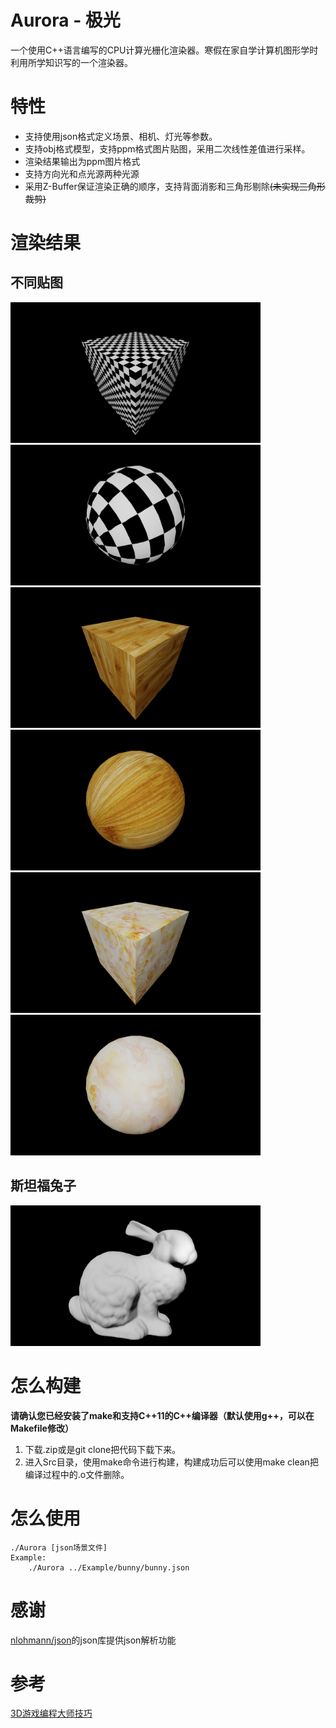 # Aurora - 极光

一个使用C++语言编写的CPU计算光栅化渲染器。寒假在家自学计算机图形学时利用所学知识写的一个渲染器。

# 特性

* 支持使用json格式定义场景、相机、灯光等参数。
* 支持obj格式模型，支持ppm格式图片贴图，采用二次线性差值进行采样。
* 渲染结果输出为ppm图片格式
* 支持方向光和点光源两种光源
* 采用Z-Buffer保证渲染正确的顺序，支持背面消影和三角形剔除~~(未实现三角形裁剪)~~

# 渲染结果

## 不同贴图

<a target="_blank" rel="noopener noreferrer" href="https://github.com/shuaitq/Aurora/blob/master/Image/chess_cube.png"><img src="https://github.com/shuaitq/Aurora/blob/master/Image/chess_cube.png" width="400pt" height="225pt"></a>
<a target="_blank" rel="noopener noreferrer" href="https://github.com/shuaitq/Aurora/blob/master/Image/chess_sphere.png"><img src="https://github.com/shuaitq/Aurora/blob/master/Image/chess_sphere.png" width="400pt" height="225pt"></a>
<a target="_blank" rel="noopener noreferrer" href="https://github.com/shuaitq/Aurora/blob/master/Image/wood_cube.png"><img src="https://github.com/shuaitq/Aurora/blob/master/Image/wood_cube.png" width="400pt" height="225pt"></a>
<a target="_blank" rel="noopener noreferrer" href="https://github.com/shuaitq/Aurora/blob/master/Image/wood_sphere.png"><img src="https://github.com/shuaitq/Aurora/blob/master/Image/wood_sphere.png" width="400pt" height="225pt"></a>
<a target="_blank" rel="noopener noreferrer" href="https://github.com/shuaitq/Aurora/blob/master/Image/marble_cube.png"><img src="https://github.com/shuaitq/Aurora/blob/master/Image/marble_cube.png" width="400pt" height="225pt"></a>
<a target="_blank" rel="noopener noreferrer" href="https://github.com/shuaitq/Aurora/blob/master/Image/marble_sphere.png"><img src="https://github.com/shuaitq/Aurora/blob/master/Image/marble_sphere.png" width="400pt" height="225pt"></a>

## 斯坦福兔子

<a target="_blank" rel="noopener noreferrer" href="https://github.com/shuaitq/Aurora/blob/master/Image/bunny.png"><img src="https://github.com/shuaitq/Aurora/blob/master/Image/bunny.png" width="400pt" height="225pt"></a>

# 怎么构建

**请确认您已经安装了make和支持C++11的C++编译器（默认使用g++，可以在Makefile修改）**

1. 下载.zip或是git clone把代码下载下来。
2. 进入Src目录，使用make命令进行构建，构建成功后可以使用make clean把编译过程中的.o文件删除。

# 怎么使用

```shell
./Aurora [json场景文件]
Example:
    ./Aurora ../Example/bunny/bunny.json
```

# 感谢

[nlohmann/json](https://github.com/nlohmann/json)的json库提供json解析功能

# 参考

[3D游戏编程大师技巧](https://www.amazon.cn/dp/B008IBDL68)